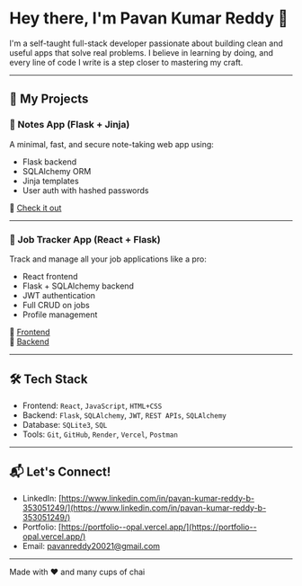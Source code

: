 # Hey there, I'm Pavan Kumar Reddy 👋

I'm a self-taught full-stack developer passionate about building clean and useful apps that solve real problems. I believe in learning by doing, and every line of code I write is a step closer to mastering my craft.

---

## 🚀 My Projects

### 📝 Notes App (Flask + Jinja)
A minimal, fast, and secure note-taking web app using:
- Flask backend
- SQLAlchemy ORM
- Jinja templates
- User auth with hashed passwords

🔗 [Check it out](https://github.com/pavwan1/notes-app)

---

### 💼 Job Tracker App (React + Flask)
Track and manage all your job applications like a pro:
- React frontend
- Flask + SQLAlchemy backend
- JWT authentication
- Full CRUD on jobs
- Profile management

🔗 [Frontend](https://github.com/pavwan1/react-job-tracker)  
🔗 [Backend](https://github.com/pavwan1/flask-job-tracker)

---

## 🛠️ Tech Stack

- Frontend: `React`, `JavaScript`, `HTML+CSS`
- Backend: `Flask`, `SQLAlchemy`, `JWT`, `REST APIs`, `SQLAlchemy`
- Database: `SQLite3`, `SQL`
- Tools: `Git`, `GitHub`, `Render`, `Vercel`, `Postman`

---

## 📬 Let's Connect!

- LinkedIn: [https://www.linkedin.com/in/pavan-kumar-reddy-b-353051249/](https://www.linkedin.com/in/pavan-kumar-reddy-b-353051249/)
- Portfolio: [https://portfolio--opal.vercel.app/](https://portfolio--opal.vercel.app/)
- Email: pavanreddy20021@gmail.com

---

Made with ❤️ and many cups of chai
